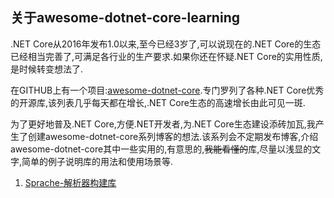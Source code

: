 ## 关于awesome-dotnet-core-learning

.NET Core从2016年发布1.0以来,至今已经3岁了,可以说现在的.NET Core的生态已经相当完善了,可满足各行业的生产要求.如果你还在怀疑.NET Core的实用性质,是时候转变想法了.

在GITHUB上有一个项目:[awesome-dotnet-core](https://github.com/thangchung/awesome-dotnet-core).专门罗列了各种.NET Core优秀的开源库,该列表几乎每天都在增长,.NET Core生态的高速增长由此可见一斑.

为了更好地普及.NET Core,方便.NET开发者,为.NET Core生态建设添砖加瓦,我产生了创建awesome-dotnet-core系列博客的想法.该系列会不定期发布博客,介绍awesome-dotnet-core其中一些实用的,有意思的,~~我能看懂的~~库,尽量以浅显的文字,简单的例子说明库的用法和使用场景等.

1. [Sprache-解析器构建库](blogs/1.Sprache.md)